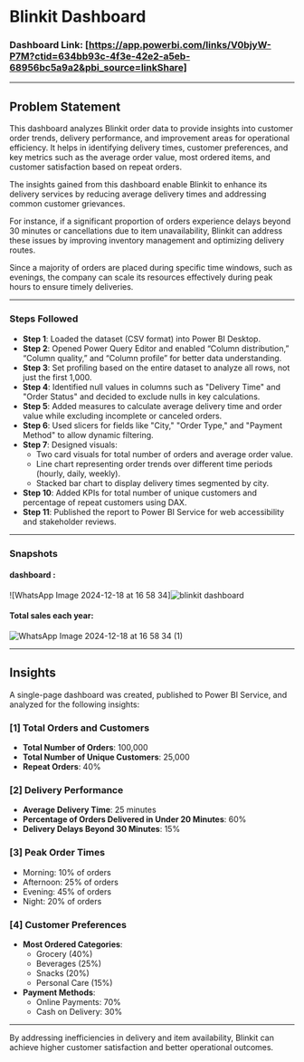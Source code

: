 # Blinkit Dashboard  

### Dashboard Link: [https://app.powerbi.com/links/V0bjyW-P7M?ctid=634bb93c-4f3e-42e2-a5eb-68956bc5a9a2&pbi_source=linkShare]

---
## Problem Statement  

This dashboard analyzes Blinkit order data to provide insights into customer order trends, delivery performance, and improvement areas for operational efficiency. It helps in identifying delivery times, customer preferences, and key metrics such as the average order value, most ordered items, and customer satisfaction based on repeat orders.  

The insights gained from this dashboard enable Blinkit to enhance its delivery services by reducing average delivery times and addressing common customer grievances.  

For instance, if a significant proportion of orders experience delays beyond 30 minutes or cancellations due to item unavailability, Blinkit can address these issues by improving inventory management and optimizing delivery routes.  

Since a majority of orders are placed during specific time windows, such as evenings, the company can scale its resources effectively during peak hours to ensure timely deliveries.  

---

### Steps Followed  

- **Step 1**: Loaded the dataset (CSV format) into Power BI Desktop.  
- **Step 2**: Opened Power Query Editor and enabled “Column distribution,” “Column quality,” and “Column profile” for better data understanding.  
- **Step 3**: Set profiling based on the entire dataset to analyze all rows, not just the first 1,000.  
- **Step 4**: Identified null values in columns such as "Delivery Time" and "Order Status" and decided to exclude nulls in key calculations.  
- **Step 5**: Added measures to calculate average delivery time and order value while excluding incomplete or canceled orders.  
- **Step 6**: Used slicers for fields like "City," "Order Type," and "Payment Method" to allow dynamic filtering.  
- **Step 7**: Designed visuals:  
  - Two card visuals for total number of orders and average order value.  
  - Line chart representing order trends over different time periods (hourly, daily, weekly).  
  - Stacked bar chart to display delivery times segmented by city.  
- **Step 10**: Added KPIs for total number of unique customers and percentage of repeat customers using DAX.  
- **Step 11**: Published the report to Power BI Service for web accessibility and stakeholder reviews.  

---

### Snapshots  

#### dashboard :  
![WhatsApp Image 2024-12-18 at 16 58 34]![blinkit dashboard](https://github.com/user-attachments/assets/c10c1577-f165-44e1-84f3-56a544cba2a1)

 

#### Total sales each year:  
![WhatsApp Image 2024-12-18 at 16 58 34 (1)](https://github.com/user-attachments/assets/029e15b1-c98a-405f-8715-9e5b7a6318a7)


---

## Insights  

A single-page dashboard was created, published to Power BI Service, and analyzed for the following insights:  

### [1] Total Orders and Customers  

- **Total Number of Orders**: 100,000  
- **Total Number of Unique Customers**: 25,000  
- **Repeat Orders**: 40%  

### [2] Delivery Performance  

- **Average Delivery Time**: 25 minutes  
- **Percentage of Orders Delivered in Under 20 Minutes**: 60%  
- **Delivery Delays Beyond 30 Minutes**: 15%  

### [3] Peak Order Times  

- Morning: 10% of orders  
- Afternoon: 25% of orders  
- Evening: 45% of orders  
- Night: 20% of orders  

### [4] Customer Preferences  

- **Most Ordered Categories**:  
  - Grocery (40%)  
  - Beverages (25%)  
  - Snacks (20%)  
  - Personal Care (15%)  
- **Payment Methods**:  
  - Online Payments: 70%  
  - Cash on Delivery: 30%  

---

By addressing inefficiencies in delivery and item availability, Blinkit can achieve higher customer satisfaction and better operational outcomes.
